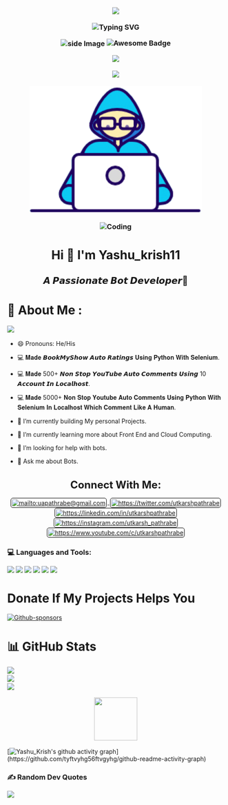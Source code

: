 <h3 align="center">

![](https://capsule-render.vercel.app/api?type=waving&color=gradient&height=150&section=header)

<p align="center">
  <div align="center">
    <img
        src="https://readme-typing-svg.herokuapp.com?font=GlossAndBloom&size=30&duration=4997&color=993300&background=FF673200&center=true&vCenter=true&lines=WELCOME+TO+BOT+WORLD!+;Python+With+Selenium+;Good+Sense+Of+Humour+;learning+New+Things+;Cyber+Security🎯"
            alt="Typing SVG"
        />
    </a>
</p>
</div>

<img src="https://github.com/sciencepal/sciencepal/blob/master/assets/life_balance.gif" alt="side Image" align="center" width="200" height="auto" />

<img src="./image/1.gif"  alt="Awesome Badge" width="100%" height="350px"/>
<p align="center">
  
<a href="https://github.com/yashu1wwww/github-profile-views-counter">
<img src="https://komarev.com/ghpvc/?username=tyftvyhg56ftvgyhg&style=for-the-badge">
</a>

[Ÿ HŸPE]: https://yhype.me
[GitHub Profile Views Counter]: https://github.com/tyftvyhg56ftvgyhg/github-profile-views-counter

![](https://hit.yhype.me/github/profile?user_id=1849174)

  <p align="center">
  <img src="https://github.com/AkashSingh3031/AkashSingh3031/blob/main/images/Developer.gif" width="400px">
</p>

<img align="center" alt="Coding" width="450" src="https://media.tenor.com/2nKSTDDekOgAAAAC/coding-kira.gif" alt="gif">

<h1 align="center">Hi 👋 I'm Yashu_krish11</h1>
<h2 align="center">𝘼 𝙋𝙖𝙨𝙨𝙞𝙤𝙣𝙖𝙩𝙚 𝘽𝙤𝙩 𝘿𝙚𝙫𝙚𝙡𝙤𝙥𝙚𝙧🤖</h3>

# 💫 About Me :
![](https://img.shields.io/badge/Cyber%20Security-Analyzer%20%2F%20Memer%20%2F%20Bot%20Developer%20-white)
<!--
![](https://img.shields.io/badge/Twitch-Persembe%20--%20Pazar%20Gunleri%20Saat%2020.00-purple)
![](https://img.shields.io/badge/Youtube-Carsamba%20--%20Cumartesi%20Saat%2017.00-red)
--> 

- 😄 Pronouns: He/His

- 💻 𝐌𝐚𝐝𝐞 𝘽𝙤𝙤𝙠𝙈𝙮𝙎𝙝𝙤𝙬 𝘼𝙪𝙩𝙤 𝙍𝙖𝙩𝙞𝙣𝙜𝙨  𝐔𝐬𝐢𝐧𝐠 𝐏𝐲𝐭𝐡𝐨𝐧 𝐖𝐢𝐭𝐡 𝐒𝐞𝐥𝐞𝐧𝐢𝐮𝐦.

- 💻  𝐌𝐚𝐝𝐞 500+ 𝙉𝙤𝙣 𝙎𝙩𝙤𝙥 𝙔𝙤𝙪𝙏𝙪𝙗𝙚 𝘼𝙪𝙩𝙤 𝘾𝙤𝙢𝙢𝙚𝙣𝙩𝙨 𝙐𝙨𝙞𝙣𝙜 10 𝘼𝙘𝙘𝙤𝙪𝙣𝙩 𝙄𝙣 𝙇𝙤𝙘𝙖𝙡𝙝𝙤𝙨𝙩.

- 💻 𝐌𝐚𝐝𝐞 5000+ 𝐍𝐨𝐧 𝐒𝐭𝐨𝐩 𝐘𝐨𝐮𝐭𝐮𝐛𝐞 𝐀𝐮𝐭𝐨 𝐂𝐨𝐦𝐦𝐞𝐧𝐭𝐬 𝐔𝐬𝐢𝐧𝐠 𝐏𝐲𝐭𝐡𝐨𝐧 𝐖𝐢𝐭𝐡 𝐒𝐞𝐥𝐞𝐧𝐢𝐮𝐦 𝐈𝐧 𝐋𝐨𝐜𝐚𝐥𝐡𝐨𝐬𝐭 𝐖𝐡𝐢𝐜𝐡 𝐂𝐨𝐦𝐦𝐞𝐧𝐭 𝐋𝐢𝐤𝐞 𝐀 𝐇𝐮𝐦𝐚𝐧.

- 🔭 I’m currently building My personal Projects.

- 🌱 I’m currently learning more about Front End and Cloud Computing.

- 🤔 I’m looking for help with bots.

- 💬 Ask me about Bots.

<h3 align="center" style='margin: 32px 4px 8px; font-size: 24px;'>
Connect With Me:
</h3>
<p align="center" style='margin: 16px 4px 8px;'>
     </a>
    <a href="mailto:yakannaohoh@gmail.com" target="blank" rel="noreferrer">
        <img align="center" src="https://www.vectorlogo.zone/logos/gmail/gmail-icon.svg" alt="mailto:uapathrabe@gmail.com" height="40" width="40" style="background: #ffffff; border-radius: 5px; border: 1px solid #000000; margin: 0 2px; padding: 2px;" />
    </a>
    <a href="https://twitter.com/Learn_earns123" target="blank" rel="noreferrer">
        <img align="center" src="https://www.vectorlogo.zone/logos/twitter/twitter-official.svg" alt="https://twitter.com/utkarshpathrabe" height="40" width="40" style="background: #ffffff; border-radius: 5px; border: 1px solid #000000; margin: 0 2px; padding: 2px;" />
     </a>
    <a href="https://www.linkedin.com/in/yashawanth-r-750b7918b/" target="blank" rel="noreferrer">
        <img align="center" src="https://www.vectorlogo.zone/logos/linkedin/linkedin-icon.svg" alt="https://linkedin.com/in/utkarshpathrabe" height="40" width="40" style="background: #ffffff; border-radius: 5px; border: 1px solid #000000; margin: 0 2px; padding: 2px;" />
    </a>
   <a href="https://instagram.com/work_it_lit?igshid=Yzg5MTU1MDY=" target="blank" rel="noreferrer">
        <img align="center" src="https://www.vectorlogo.zone/logos/instagram/instagram-icon.svg" alt="https://instagram.com/utkarsh_pathrabe" height="40" width="40" style="background: #ffffff; border-radius: 5px; border: 1px solid #000000; margin: 0 2px; padding: 2px;" />
    </a>
    <a href="https://www.youtube.com/@yashu_pro_max" target="blank" rel="noreferrer">
        <img align="center" src="https://www.vectorlogo.zone/logos/youtube/youtube-icon.svg" alt="https://www.youtube.com/c/utkarshpathrabe" height="40" width="40" style="background: #ffffff; border-radius: 5px; border: 1px solid #000000; margin: 0 2px; padding: 2px;" />
    </a>

<div>
<h3> 💻 Languages and Tools: </h3>
<p
 
<img src="https://media.licdn.com/dms/image/C5612AQHmfnLiLkBIVw/article-cover_image-shrink_423_752/0/1522791807373?e=1680134400&v=beta&t=_RCfHHCQu4EfnRA5SYlnxK1Zg6-WR3FfWZEa2NT7NcQ" width="60">   
<img src="https://media.licdn.com/dms/image/C5612AQHmfnLiLkBIVw/article-cover_image-shrink_423_752/0/1522791807373?e=1680134400&v=beta&t=_RCfHHCQu4EfnRA5SYlnxK1Zg6-WR3FfWZEa2NT7NcQ" width="80">   
<img src="https://i.imgur.com/4KZ6XRE.gif" width="50">
<img src="https://i.giphy.com/media/IdyAQJVN2kVPNUrojM/200.webp" width="50">
<img src="https://media.giphy.com/media/kH1DBkPNyZPOk0BxrM/giphy.gif" width="100">
<img src="https://media2.giphy.com/media/KAq5w47R9rmTuvWOWa/200.webp?cid=ecf05e475ipyfpp0xpkay5wl3ogkv4fk1jhuxx1gumf6i82b&rid=200.webp&ct=g" width="50">
<img src="https://media2.giphy.com/media/l3vRfNA1p0rvhMSvS/100.webp?cid=ecf05e477rqu5ydt6hkbcsgedhmyyget6mld1kqu1l9f4sbr&rid=100.webp&ct=g" width="120">  
  
  
# Donate If My Projects Helps You
[![Github-sponsors](https://img.shields.io/badge/sponsor-30363D?style=for-the-badge&logo=GitHub-Sponsors&logoColor=#EA4AAA)](yashwanth6675@okhdfcbank)


# 📊 GitHub Stats
![](https://github-readme-stats.vercel.app/api?username=yashu1wwww&theme=dark&hide_border=false&include_all_commits=false&count_private=false)<br/>
![](https://github-readme-streak-stats.herokuapp.com/?user=yashu1wwww&theme=dark&hide_border=false)<br/>
![](https://github-readme-stats.vercel.app/api/top-langs/?username=yashu1wwww&theme=dark&hide_border=false&include_all_commits=false&count_private=false&layout=compact)

<!--🏆TROPHYGIF-->
<p align="center">
<img src="https://media.tenor.com/0ENB5HuTH0gAAAAi/trophy-beker.gif"  width="100px" height="100px"></p>

[![Yashu_Krish's github activity graph](https://github-readme-activity-graph.cyclic.app/graph?username=tyftvyhg56ftvgyhg&bg_color=0f2d3d&color=1cadfb&line=1cadfb&point=1cadfb&area=true&hide_border=true")](https://github.com/tyftvyhg56ftvgyhg/github-readme-activity-graph)

  
 ### ✍️ Random Dev Quotes
![](https://quotes-github-readme.vercel.app/api?type=horizontal&theme=dark)
